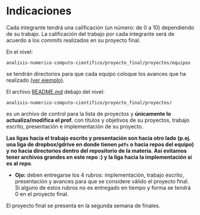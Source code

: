 # Indicaciones

Cada integrante tendrá una calificación (un número: de 0 a 10) dependiendo de su trabajo. La calificación del trabajo por cada integrante será de acuerdo a los *commits* realizados en su proyecto final.

En el nivel:  

`analisis-numerico-computo-cientifico/proyecto_final/proyectos/equipos`

se tendrán directorios para que cada equipo coloque los avances que ha realizado [(ver ejemplo)](../proyectos/equipos/equipo_ejemplo).


El archivo [README.md](../proyectos) debajo del nivel:

 `analisis-numerico-computo-cientifico/proyecto_final/proyectos/
` 

es un archivo de control para la lista de proyectos y **únicamente lo actualiza/modifica el prof.** con títulos y objetivos de su proyectos, trabajo escrito, presentación e implementación de su proyecto.

**Las ligas hacia el trabajo escrito y presentación son hacia otro lado (p.ej. una liga de dropbox/gdrive en donde tienen `pdfs` o hacia repos del equipo) y no hacia directorios dentro del repositorio de la materia. Así evitamos tener archivos grandes en este repo :) y la liga hacia la implementación sí es al repo**.

* **Ojo:** deben entregarse los 4 rubros: implementación, trabajo escrito, presentación y avances para que se considere válido el proyecto final. Si alguno de estos rubros no es entregado en tiempo y forma se tendrá 0 en el proyecto final.

El proyecto final se presenta en la segunda semana de finales.


